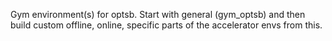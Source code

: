 Gym environment(s) for optsb. Start with general (gym_optsb) and then build custom offline, online, specific parts of the accelerator envs from this.